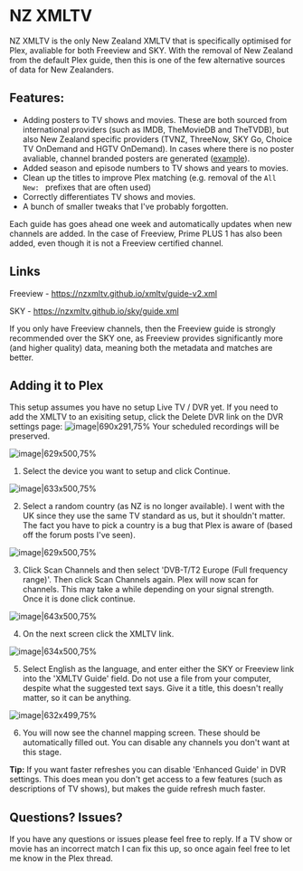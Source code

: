 NZ XMLTV
=====
NZ XMLTV is the only New Zealand XMLTV that is specifically optimised for Plex, avaliable for both Freeview and SKY. With the removal of New Zealand from the default Plex guide, then this is one of the few alternative sources of data for New Zealanders.

## Features:
* Adding posters to TV shows and movies. These are both sourced from international providers (such as IMDB, TheMovieDB and TheTVDB), but also New Zealand specific providers (TVNZ, ThreeNow, SKY Go, Choice TV OnDemand and HGTV OnDemand). In cases where there is no poster avaliable, channel branded posters are generated ([example](https://imgur.com/a/ULqc7X3)).
* Added season and episode numbers to TV shows and years to movies.
* Clean up the titles to improve Plex matching (e.g. removal of the `All New: ` prefixes that are often used)
* Correctly differentiates TV shows and movies.
* A bunch of smaller tweaks that I've probably forgotten.

Each guide has goes ahead one week and automatically updates when new channels are added. In the case of Freeview, Prime PLUS 1 has also been added, even though it is not a Freeview certified channel.

## Links
Freeview - https://nzxmltv.github.io/xmltv/guide-v2.xml

SKY - https://nzxmltv.github.io/sky/guide.xml

If you only have Freeview channels, then the Freeview guide is strongly recommended over the 
SKY one, as Freeview provides significantly more (and higher quality) data, meaning both the metadata and matches are better.

## Adding it to Plex
This setup assumes you have no setup Live TV / DVR yet. If you need to add the XMLTV to an exisiting setup, click the Delete DVR link on the DVR settings page:
![image|690x291,75%](https://aws1.discourse-cdn.com/plex/original/3X/b/1/b18c515198cdc417aa244fbbb7dca7266996da91.jpeg) 
Your scheduled recordings will be preserved.


![image|629x500,75%](https://aws1.discourse-cdn.com/plex/original/3X/1/b/1bed660f6815045efbab9d3f8843f054358c7e03.png)
1. Select the device you want to setup and click Continue.

![image|633x500,75%](https://aws1.discourse-cdn.com/plex/original/3X/2/a/2acc20e17c62697d166782cb974373598a0a52f0.png) 

2. Select a random country (as NZ is no longer available). I went with the UK since they use the same TV standard as us, but it shouldn't matter. The fact you have to pick a country is a bug that Plex is aware of (based off the forum posts I've seen).

![image|629x500,75%](https://aws1.discourse-cdn.com/plex/original/3X/e/b/eb8555b54097299d79da3cc81e4d970a5e9c16d1.png) 

3. Click Scan Channels and then select 'DVB-T/T2 Europe (Full frequency range)'. Then click Scan Channels again. Plex will now scan for channels. This may take a while depending on your signal strength. Once it is done click continue.

![image|643x500,75%](https://aws1.discourse-cdn.com/plex/original/3X/5/2/5204ce882dfcf0d2ab4f07f89d995f9976bdc306.png) 

4. On the next screen click the XMLTV link.

![image|634x500,75%](https://aws1.discourse-cdn.com/plex/original/3X/6/1/616554343e8ba89677f792a6d423d7d26fbf8d9b.png) 

5. Select English as the language, and enter either the SKY or Freeview link into the 'XMLTV Guide' field. Do not use a file from your computer, despite what the suggested text says. Give it a title, this doesn't really matter, so it can be anything.

![image|632x499,75%](https://aws1.discourse-cdn.com/plex/original/3X/f/a/fa30b2979a1867636b4d19acadd3ca6a692c4eef.png) 

6. You will now see the channel mapping screen. These should be automatically filled out. You can disable any channels you don't want at this stage.

**Tip:** If you want faster refreshes you can disable 'Enhanced Guide' in DVR settings. This does mean you don't get access to a few features (such as descriptions of TV shows), but makes the guide refresh much faster.

## Questions? Issues?
If you have any questions or issues please feel free to reply. If a TV show or movie has an incorrect match I can fix this up, so once again feel free to let me know in the Plex thread.

